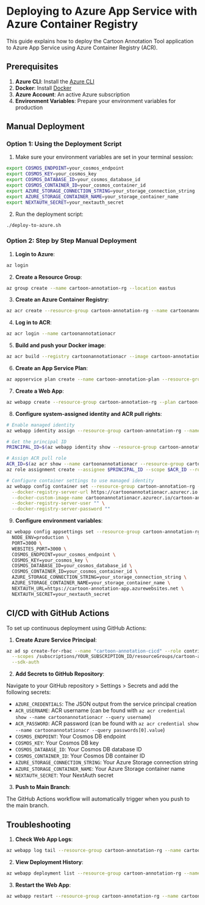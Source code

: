# Deploying to Azure App Service with Azure Container Registry

This guide explains how to deploy the Cartoon Annotation Tool application to Azure App Service using Azure Container Registry (ACR).

## Prerequisites

1. **Azure CLI**: Install the [Azure CLI](https://docs.microsoft.com/en-us/cli/azure/install-azure-cli)
2. **Docker**: Install [Docker](https://docs.docker.com/get-docker/)
3. **Azure Account**: An active Azure subscription
4. **Environment Variables**: Prepare your environment variables for production

## Manual Deployment

### Option 1: Using the Deployment Script

1. Make sure your environment variables are set in your terminal session:

```bash
export COSMOS_ENDPOINT=your_cosmos_endpoint
export COSMOS_KEY=your_cosmos_key
export COSMOS_DATABASE_ID=your_cosmos_database_id
export COSMOS_CONTAINER_ID=your_cosmos_container_id
export AZURE_STORAGE_CONNECTION_STRING=your_storage_connection_string
export AZURE_STORAGE_CONTAINER_NAME=your_storage_container_name
export NEXTAUTH_SECRET=your_nextauth_secret
```

2. Run the deployment script:

```bash
./deploy-to-azure.sh
```

### Option 2: Step by Step Manual Deployment

1. **Login to Azure**:

```bash
az login
```

2. **Create a Resource Group**:

```bash
az group create --name cartoon-annotation-rg --location eastus
```

3. **Create an Azure Container Registry**:

```bash
az acr create --resource-group cartoon-annotation-rg --name cartoonannotationacr --sku Basic
```

4. **Log in to ACR**:

```bash
az acr login --name cartoonannotationacr
```

5. **Build and push your Docker image**:

```bash
az acr build --registry cartoonannotationacr --image cartoon-annotation:latest .
```

6. **Create an App Service Plan**:

```bash
az appservice plan create --name cartoon-annotation-plan --resource-group cartoon-annotation-rg --sku B1 --is-linux
```

7. **Create a Web App**:

```bash
az webapp create --resource-group cartoon-annotation-rg --plan cartoon-annotation-plan --name cartoon-annotation-app --deployment-container-image-name cartoonannotationacr.azurecr.io/cartoon-annotation:latest
```

8. **Configure system-assigned identity and ACR pull rights**:

```bash
# Enable managed identity
az webapp identity assign --resource-group cartoon-annotation-rg --name cartoon-annotation-app

# Get the principal ID
PRINCIPAL_ID=$(az webapp identity show --resource-group cartoon-annotation-rg --name cartoon-annotation-app --query principalId --output tsv)

# Assign ACR pull role
ACR_ID=$(az acr show --name cartoonannotationacr --resource-group cartoon-annotation-rg --query id --output tsv)
az role assignment create --assignee $PRINCIPAL_ID --scope $ACR_ID --role AcrPull

# Configure container settings to use managed identity
az webapp config container set --resource-group cartoon-annotation-rg --name cartoon-annotation-app \
  --docker-registry-server-url https://cartoonannotationacr.azurecr.io \
  --docker-custom-image-name cartoonannotationacr.azurecr.io/cartoon-annotation:latest \
  --docker-registry-server-user "" \
  --docker-registry-server-password ""
```

9. **Configure environment variables**:

```bash
az webapp config appsettings set --resource-group cartoon-annotation-rg --name cartoon-annotation-app --settings \
  NODE_ENV=production \
  PORT=3000 \
  WEBSITES_PORT=3000 \
  COSMOS_ENDPOINT=your_cosmos_endpoint \
  COSMOS_KEY=your_cosmos_key \
  COSMOS_DATABASE_ID=your_cosmos_database_id \
  COSMOS_CONTAINER_ID=your_cosmos_container_id \
  AZURE_STORAGE_CONNECTION_STRING=your_storage_connection_string \
  AZURE_STORAGE_CONTAINER_NAME=your_storage_container_name \
  NEXTAUTH_URL=https://cartoon-annotation-app.azurewebsites.net \
  NEXTAUTH_SECRET=your_nextauth_secret
```

## CI/CD with GitHub Actions

To set up continuous deployment using GitHub Actions:

1. **Create Azure Service Principal**:

```bash
az ad sp create-for-rbac --name "cartoon-annotation-cicd" --role contributor \
  --scopes /subscriptions/YOUR_SUBSCRIPTION_ID/resourceGroups/cartoon-annotation-rg \
  --sdk-auth
```

2. **Add Secrets to GitHub Repository**:

Navigate to your GitHub repository > Settings > Secrets and add the following secrets:

- `AZURE_CREDENTIALS`: The JSON output from the service principal creation
- `ACR_USERNAME`: ACR username (can be found with `az acr credential show --name cartoonannotationacr --query username`)
- `ACR_PASSWORD`: ACR password (can be found with `az acr credential show --name cartoonannotationacr --query passwords[0].value`)
- `COSMOS_ENDPOINT`: Your Cosmos DB endpoint
- `COSMOS_KEY`: Your Cosmos DB key
- `COSMOS_DATABASE_ID`: Your Cosmos DB database ID
- `COSMOS_CONTAINER_ID`: Your Cosmos DB container ID
- `AZURE_STORAGE_CONNECTION_STRING`: Your Azure Storage connection string
- `AZURE_STORAGE_CONTAINER_NAME`: Your Azure Storage container name
- `NEXTAUTH_SECRET`: Your NextAuth secret

3. **Push to Main Branch**:

The GitHub Actions workflow will automatically trigger when you push to the main branch.

## Troubleshooting

1. **Check Web App Logs**:

```bash
az webapp log tail --resource-group cartoon-annotation-rg --name cartoon-annotation-app
```

2. **View Deployment History**:

```bash
az webapp deployment list --resource-group cartoon-annotation-rg --name cartoon-annotation-app
```

3. **Restart the Web App**:

```bash
az webapp restart --resource-group cartoon-annotation-rg --name cartoon-annotation-app
```